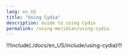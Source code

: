 ```yaml
---
lang: en_US
title: "Using Cydia"
description: Guide to using Cydia
permalink: /using-meridian/using-cydia
---
```


!!!include(./docs/en_US/include/using-cydia)!!!